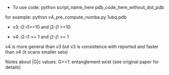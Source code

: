 * To use code: python script_name_here pdb_code_here_without_dot_pdb

for example: python v4_pre_compute_numba.py 1ubq.pdb

* v3: 
   i2-i1>=10 and j2-j1 >=10
  
* v4: 
    i2-i1 >= 1 and j2-j1 >= 1
  

v4 is more general than v3 but v3 is consistence with reported and faster than v4 (it scans smaller sets) 

Notes about |G|c values:
G>=1: entanglement exist (see original paper for details)